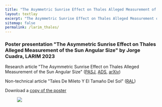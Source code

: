 ```yaml
---
title: "The Asymmetric Sunrise Effect on Thales Alleged Measurement of the Sun Angular Size"
layout: textlay
excerpt: "The Asymmetric Sunrise Effect on Thales Alleged Measurement of the Sun Angular Size"
sitemap: false
permalink: /larim_thales/
---
```


### Poster presentation "The Asymmetric Sunrise Effect on Thales Alleged Measurement of the Sun Angular Size" by Jorge Cuadra, LARIM 2023

Research article "The Asymmetric Sunrise Effect on Thales Alleged Measurement of the Sun Angular Size"
([PASJ](https://academic.oup.com/pasj/advance-article/doi/10.1093/pasj/psad026/7133153?utm_source=authortollfreelink&utm_campaign=pasj&utm_medium=email&guestAccessKey=94683e9c-55ea-4131-a8f6-40318809a29f), 
[ADS](https://ui.adsabs.harvard.edu/abs/2023PASJ...75L..12C/abstract), 
[arXiv](https://arxiv.org/abs/2305.06149))

Non-technical article "Tales De Mileto Y El Tamaño Del Sol"
([RAL](https://revistaral.cl/tales-de-mileto-y-el-tamano-del-sol/))

Download a [copy of the poster](/plaga/downloads/larim_thales.pdf)

<figure>
  <img src="{{ site.url }}{{ site.baseurl }}/images/misc/larim_thales.jpg" >
</figure>